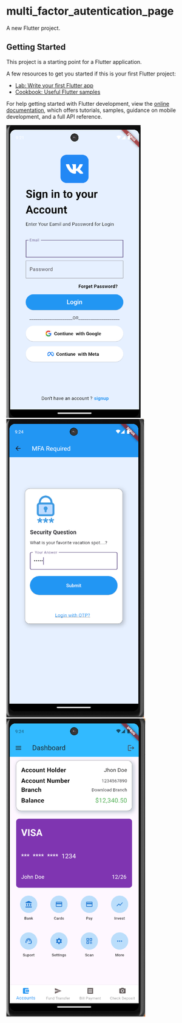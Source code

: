 # multi_factor_autentication_page

A new Flutter project.

## Getting Started

This project is a starting point for a Flutter application.

A few resources to get you started if this is your first Flutter project:

- [Lab: Write your first Flutter app](https://docs.flutter.dev/get-started/codelab)
- [Cookbook: Useful Flutter samples](https://docs.flutter.dev/cookbook)

For help getting started with Flutter development, view the
[online documentation](https://docs.flutter.dev/), which offers tutorials,
samples, guidance on mobile development, and a full API reference.

![image alt](https://github.com/arnavyelchalwar3/MFA-with-Flutter/blob/bcd57af1f61f4fdc8642a3f0211cd5fa2ca780a2/SS1.png)
![image alt](https://github.com/arnavyelchalwar3/MFA-with-Flutter/blob/bcd57af1f61f4fdc8642a3f0211cd5fa2ca780a2/ss2.png)
![image alt](https://github.com/arnavyelchalwar3/MFA-with-Flutter/blob/bcd57af1f61f4fdc8642a3f0211cd5fa2ca780a2/ss3.png)
